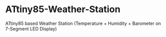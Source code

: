 # ATtiny85-Weather-Station
ATtiny85 based Weather Station (Temperature + Humidity + Barometer on 7-Segment LED Display)
